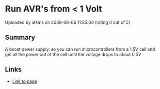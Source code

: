 # Run AVR's from < 1 Volt

Uploaded by atkins on 2008-06-06 11:35:00 (rating 0 out of 5)

## Summary

A boost power supply, so you can run microcontrollers from a 1.5V cell and get all the power out of the cell until the voltage drops to about 0.5V

## Links

- [Link to page](http://www.nanobox.endoftheinternet.org/Download/files/Boost/boost.html)
